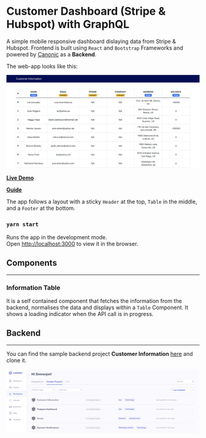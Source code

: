 # Customer Dashboard (Stripe & Hubspot) with GraphQL

A simple mobile responsive dashboard dislaying data from Stripe & Hubspot. Frontend is built using `React` and `Bootstrap` Frameworks and powered by [Canonic](https://canonic.dev/) as a **Backend**.

The web-app looks like this:

![Screenshot](./screenshots/customer-info.png)

[**Live Demo**](https://canonic-customer-dashboard.netlify.app/)

[**Guide**](https://dev.to/canonic/how-to-hydrate-data-from-stripe-and-hubspot-1gf2)

The app follows a layout with a sticky `Header` at the top, `Table` in the middle, and a `Footer` at the bottom.

### `yarn start`

Runs the app in the development mode.\
Open [http://localhost:3000](http://localhost:3000) to view it in the browser.

## Components

---

### Information Table

It is a self contained component that fetches the information from the backend, normalises the data and displays within a `Table` Component. It shows a loading indicator when the API call is in progress.

## Backend

---

You can find the sample backend project **Customer Information** [here](https://app.canonic.dev/dashboard/marketplace/samples) and clone it.

![Screenshot](./screenshots/sample.png)

